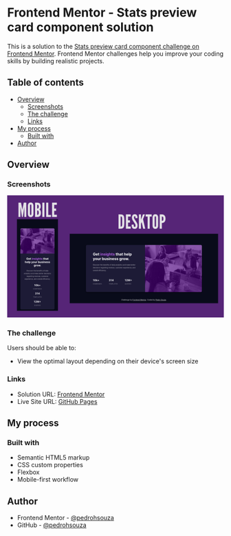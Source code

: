 # Frontend Mentor - Stats preview card component solution

This is a solution to the [Stats preview card component challenge on Frontend Mentor](https://www.frontendmentor.io/challenges/stats-preview-card-component-8JqbgoU62). Frontend Mentor challenges help you improve your coding skills by building realistic projects. 

## Table of contents

- [Overview](#overview)
  - [Screenshots](#screenshots)
  - [The challenge](#the-challenge)
  - [Links](#links)
- [My process](#my-process)
  - [Built with](#built-with)
- [Author](#author)

## Overview

### Screenshots

![](./screenshots/all-screenshots.png)

### The challenge

Users should be able to:

- View the optimal layout depending on their device's screen size

### Links

- Solution URL: [Frontend Mentor](https://www.frontendmentor.io/solutions/stats-preview-card-component-uaRDxDxCDQ)
- Live Site URL: [GitHub Pages](https://pedrohsouza.github.io/stats-preview-card-component/)

## My process

### Built with

- Semantic HTML5 markup
- CSS custom properties
- Flexbox
- Mobile-first workflow

## Author

- Frontend Mentor - [@pedrohsouza](https://www.frontendmentor.io/profile/pedrohsouza)
- GitHub - [@pedrohsouza](https://www.github.com/pedrohsouza)

